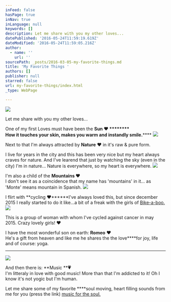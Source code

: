 ```yaml
---
inFeed: false
hasPage: true
inNav: true
inLanguage: null
keywords: []
description: Let me share with you my other loves...
datePublished: '2016-05-24T11:59:19.619Z'
dateModified: '2016-05-24T11:59:05.216Z'
author:
  - name: ''
    url: ''
sourcePath: _posts/2016-03-05-my-favorite-things.md
title: 'My Favorite Things '
authors: []
publisher: null
starred: false
url: my-favorite-things/index.html
_type: WebPage

---
```

![](https://the-grid-user-content.s3-us-west-2.amazonaws.com/fc115842-b2c4-48f0-b015-9df20466f5fd.jpg)

Let me share with you my other loves...

One of my first Loves must have been the **Sun **❤ ********  
How it touches your skin, makes you warm and instandly smile.********
![](https://the-grid-user-content.s3-us-west-2.amazonaws.com/91b55d28-0e21-4ad9-b3e3-b654dade7a5b.jpg)

Next to that I'm always attracted by **Nature** ❤ in it's raw & pure form. 

I live for years in the city and this has been very nice but my heart always craves for nature. And I've learend that just by watching the sky (even in the city) I'm in nature... Nature is everywhere, so my heart is everywhere. ![](https://s3-us-west-2.amazonaws.com/the-grid-img/p/4fffe7d4cdd770f3cf32e0ece1fd3f142314d44f.jpg)

I'm also a child of the **Mountains ❤**  
I don't see it as a coincidence that my name has 'mountains' in it... as 'Monte' means mountain in Spanish. ![](https://the-grid-user-content.s3-us-west-2.amazonaws.com/f863708f-ed91-45af-b186-e995fb253ceb.jpg)

I flirt with **cycling ❤******I've always loved this, but since december 2015 I really started to do it like...a bit of a freak with the girls of [Bike-a-boo.][0]
![](https://the-grid-user-content.s3-us-west-2.amazonaws.com/9e723020-4123-48f7-8a85-a5e2b7737a60.jpg)

This is a group of woman with whom I've cycled against cancer in may 2015\. Crazy lovely girls! ❤

I have the most wonderful son on earth: **Romeo** ❤   
He's a gift from heaven and like me he shares the the love****for joy, life and of course: yoga.

****
![](https://the-grid-user-content.s3-us-west-2.amazonaws.com/48ab9e83-9ab4-450b-b699-199cb0839c95.jpg)

And then there is: **Music ****💗**  
I'm litteraly in love with good music! More than that I'm addicted to it! Oh I know it's not yogic but I'm human. 

Let me share some of my favorite ****soul moving, heart filling sounds from me for you (press the link) [music for the soul.][1]

[][1]

[0]: https://www.facebook.com/Bikeaboo/?ref=aymt_homepage_panel
[1]: https://open.spotify.com/user/wendymontellano/playlist/0krajvdfbqw2zPLPBjLPok